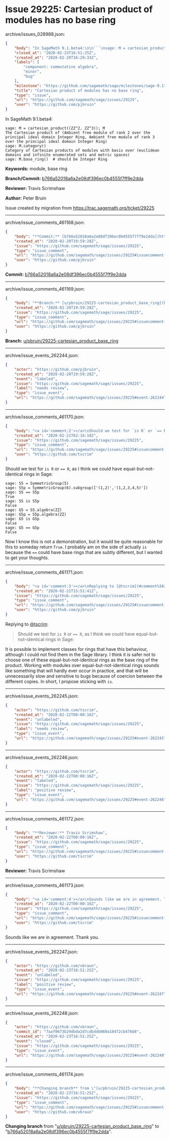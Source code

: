 # Issue 29225: Cartesian product of modules has no base ring

archive/issues_028988.json:
```json
{
    "body": "In SageMath 9.1.beta4:\n\n```\nsage: M = cartesian_product((ZZ^2, ZZ^3)); M\nThe Cartesian product of (Ambient free module of rank 2 over the principal ideal domain Integer Ring, Ambient free module of rank 3 over the principal ideal domain Integer Ring)\nsage: M.category()\nCategory of Cartesian products of modules with basis over (euclidean domains and infinite enumerated sets and metric spaces)\nsage: M.base_ring()  # should be Integer Ring\n```\n\n\n**Keywords:** module, base ring\n\n**Branch/Commit:** [b766a52018a6a2e08df396ec0b4555f7ff9e2dda](https://github.com/sagemath/sagetrac-mirror/commit/b766a52018a6a2e08df396ec0b4555f7ff9e2dda)\n\n**Reviewer:** Travis Scrimshaw\n\n**Author:** Peter Bruin\n\nIssue created by migration from https://trac.sagemath.org/ticket/29225\n\n",
    "closed_at": "2020-02-23T16:51:25Z",
    "created_at": "2020-02-20T16:29:33Z",
    "labels": [
        "component: commutative algebra",
        "minor",
        "bug"
    ],
    "milestone": "https://github.com/sagemath/sage/milestones/sage-9.1",
    "title": "Cartesian product of modules has no base ring",
    "type": "issue",
    "url": "https://github.com/sagemath/sage/issues/29225",
    "user": "https://github.com/pjbruin"
}
```
In SageMath 9.1.beta4:

```
sage: M = cartesian_product((ZZ^2, ZZ^3)); M
The Cartesian product of (Ambient free module of rank 2 over the principal ideal domain Integer Ring, Ambient free module of rank 3 over the principal ideal domain Integer Ring)
sage: M.category()
Category of Cartesian products of modules with basis over (euclidean domains and infinite enumerated sets and metric spaces)
sage: M.base_ring()  # should be Integer Ring
```


**Keywords:** module, base ring

**Branch/Commit:** [b766a52018a6a2e08df396ec0b4555f7ff9e2dda](https://github.com/sagemath/sagetrac-mirror/commit/b766a52018a6a2e08df396ec0b4555f7ff9e2dda)

**Reviewer:** Travis Scrimshaw

**Author:** Peter Bruin

Issue created by migration from https://trac.sagemath.org/ticket/29225





---

archive/issue_comments_461168.json:
```json
{
    "body": "**Commit:** [b766a52018a6a2e08df396ec0b4555f7ff9e2dda](https://github.com/sagemath/sagetrac-mirror/commit/b766a52018a6a2e08df396ec0b4555f7ff9e2dda)",
    "created_at": "2020-02-20T19:59:28Z",
    "issue": "https://github.com/sagemath/sage/issues/29225",
    "type": "issue_comment",
    "url": "https://github.com/sagemath/sage/issues/29225#issuecomment-461168",
    "user": "https://github.com/pjbruin"
}
```

**Commit:** [b766a52018a6a2e08df396ec0b4555f7ff9e2dda](https://github.com/sagemath/sagetrac-mirror/commit/b766a52018a6a2e08df396ec0b4555f7ff9e2dda)



---

archive/issue_comments_461169.json:
```json
{
    "body": "**Branch:** [u/pbruin/29225-cartesian_product_base_ring](https://github.com/sagemath/sagetrac-mirror/tree/u/pbruin/29225-cartesian_product_base_ring)",
    "created_at": "2020-02-20T19:59:28Z",
    "issue": "https://github.com/sagemath/sage/issues/29225",
    "type": "issue_comment",
    "url": "https://github.com/sagemath/sage/issues/29225#issuecomment-461169",
    "user": "https://github.com/pjbruin"
}
```

**Branch:** [u/pbruin/29225-cartesian_product_base_ring](https://github.com/sagemath/sagetrac-mirror/tree/u/pbruin/29225-cartesian_product_base_ring)



---

archive/issue_events_262244.json:
```json
{
    "actor": "https://github.com/pjbruin",
    "created_at": "2020-02-20T19:59:28Z",
    "event": "labeled",
    "issue": "https://github.com/sagemath/sage/issues/29225",
    "label": "needs review",
    "type": "issue_event",
    "url": "https://github.com/sagemath/sage/issues/29225#event-262244"
}
```



---

archive/issue_comments_461170.json:
```json
{
    "body": "<a id='comment:2'></a>\nShould we test for `is R` or `== R`, as I think we could have equal-but-not-identical rings in Sage:\n\n```\nsage: S5 = SymmetricGroup(5)\nsage: S5p = SymmetricGroup(6).subgroup(['(1,2)','(1,2,3,4,5)'])\nsage: S5 == S5p\nTrue\nsage: S5 is S5p\nFalse\nsage: G5 = S5.algebra(ZZ)\nsage: G5p = S5p.algebra(ZZ)\nsage: G5 is G5p\nFalse\nsage: G5 == G5p\nFalse\n```\nNow I know this is not a demonstration, but it would be quite reasonable for this to someday return `True`. I probably am on the side of actually `is` because the `==` could have base rings that are subtly different, but I wanted to get your thoughts.",
    "created_at": "2020-02-21T02:16:18Z",
    "issue": "https://github.com/sagemath/sage/issues/29225",
    "type": "issue_comment",
    "url": "https://github.com/sagemath/sage/issues/29225#issuecomment-461170",
    "user": "https://github.com/tscrim"
}
```

<a id='comment:2'></a>
Should we test for `is R` or `== R`, as I think we could have equal-but-not-identical rings in Sage:

```
sage: S5 = SymmetricGroup(5)
sage: S5p = SymmetricGroup(6).subgroup(['(1,2)','(1,2,3,4,5)'])
sage: S5 == S5p
True
sage: S5 is S5p
False
sage: G5 = S5.algebra(ZZ)
sage: G5p = S5p.algebra(ZZ)
sage: G5 is G5p
False
sage: G5 == G5p
False
```
Now I know this is not a demonstration, but it would be quite reasonable for this to someday return `True`. I probably am on the side of actually `is` because the `==` could have base rings that are subtly different, but I wanted to get your thoughts.



---

archive/issue_comments_461171.json:
```json
{
    "body": "<a id='comment:3'></a>\nReplying to [@tscrim](#comment%3A2):\n> Should we test for `is R` or `== R`, as I think we could have equal-but-not-identical rings in Sage:\n\nIt is possible to implement classes for rings that have this behaviour, although I could not find them in the Sage library.  I think it is safer not to choose one of these equal-but-not-identical rings as the base ring of the product.  Working with modules over equal-but-not-identical rings sounds like something that will hardly ever occur in practice, and that will be unnecessarily slow and sensitive to bugs because of coercion between the different copies.  In short, I propose sticking with `is`.",
    "created_at": "2020-02-21T15:51:41Z",
    "issue": "https://github.com/sagemath/sage/issues/29225",
    "type": "issue_comment",
    "url": "https://github.com/sagemath/sage/issues/29225#issuecomment-461171",
    "user": "https://github.com/pjbruin"
}
```

<a id='comment:3'></a>
Replying to [@tscrim](#comment%3A2):
> Should we test for `is R` or `== R`, as I think we could have equal-but-not-identical rings in Sage:

It is possible to implement classes for rings that have this behaviour, although I could not find them in the Sage library.  I think it is safer not to choose one of these equal-but-not-identical rings as the base ring of the product.  Working with modules over equal-but-not-identical rings sounds like something that will hardly ever occur in practice, and that will be unnecessarily slow and sensitive to bugs because of coercion between the different copies.  In short, I propose sticking with `is`.



---

archive/issue_events_262245.json:
```json
{
    "actor": "https://github.com/tscrim",
    "created_at": "2020-02-22T00:00:16Z",
    "event": "unlabeled",
    "issue": "https://github.com/sagemath/sage/issues/29225",
    "label": "needs review",
    "type": "issue_event",
    "url": "https://github.com/sagemath/sage/issues/29225#event-262245"
}
```



---

archive/issue_events_262246.json:
```json
{
    "actor": "https://github.com/tscrim",
    "created_at": "2020-02-22T00:00:16Z",
    "event": "labeled",
    "issue": "https://github.com/sagemath/sage/issues/29225",
    "label": "positive review",
    "type": "issue_event",
    "url": "https://github.com/sagemath/sage/issues/29225#event-262246"
}
```



---

archive/issue_comments_461172.json:
```json
{
    "body": "**Reviewer:** Travis Scrimshaw",
    "created_at": "2020-02-22T00:00:16Z",
    "issue": "https://github.com/sagemath/sage/issues/29225",
    "type": "issue_comment",
    "url": "https://github.com/sagemath/sage/issues/29225#issuecomment-461172",
    "user": "https://github.com/tscrim"
}
```

**Reviewer:** Travis Scrimshaw



---

archive/issue_comments_461173.json:
```json
{
    "body": "<a id='comment:4'></a>\nSounds like we are in agreement. Thank you.",
    "created_at": "2020-02-22T00:00:16Z",
    "issue": "https://github.com/sagemath/sage/issues/29225",
    "type": "issue_comment",
    "url": "https://github.com/sagemath/sage/issues/29225#issuecomment-461173",
    "user": "https://github.com/tscrim"
}
```

<a id='comment:4'></a>
Sounds like we are in agreement. Thank you.



---

archive/issue_events_262247.json:
```json
{
    "actor": "https://github.com/vbraun",
    "created_at": "2020-02-23T16:51:25Z",
    "event": "unlabeled",
    "issue": "https://github.com/sagemath/sage/issues/29225",
    "label": "positive review",
    "type": "issue_event",
    "url": "https://github.com/sagemath/sage/issues/29225#event-262247"
}
```



---

archive/issue_events_262248.json:
```json
{
    "actor": "https://github.com/vbraun",
    "commit_id": "7aaf0673b29dbda2d7cdbddb060a18472cb476b8",
    "created_at": "2020-02-23T16:51:25Z",
    "event": "closed",
    "issue": "https://github.com/sagemath/sage/issues/29225",
    "type": "issue_event",
    "url": "https://github.com/sagemath/sage/issues/29225#event-262248"
}
```



---

archive/issue_comments_461174.json:
```json
{
    "body": "**Changing branch** from \"[u/pbruin/29225-cartesian_product_base_ring](https://github.com/sagemath/sagetrac-mirror/tree/u/pbruin/29225-cartesian_product_base_ring)\" to \"[b766a52018a6a2e08df396ec0b4555f7ff9e2dda](https://github.com/sagemath/sagetrac-mirror/commit/b766a52018a6a2e08df396ec0b4555f7ff9e2dda)\".",
    "created_at": "2020-02-23T16:51:25Z",
    "issue": "https://github.com/sagemath/sage/issues/29225",
    "type": "issue_comment",
    "url": "https://github.com/sagemath/sage/issues/29225#issuecomment-461174",
    "user": "https://github.com/vbraun"
}
```

**Changing branch** from "[u/pbruin/29225-cartesian_product_base_ring](https://github.com/sagemath/sagetrac-mirror/tree/u/pbruin/29225-cartesian_product_base_ring)" to "[b766a52018a6a2e08df396ec0b4555f7ff9e2dda](https://github.com/sagemath/sagetrac-mirror/commit/b766a52018a6a2e08df396ec0b4555f7ff9e2dda)".
